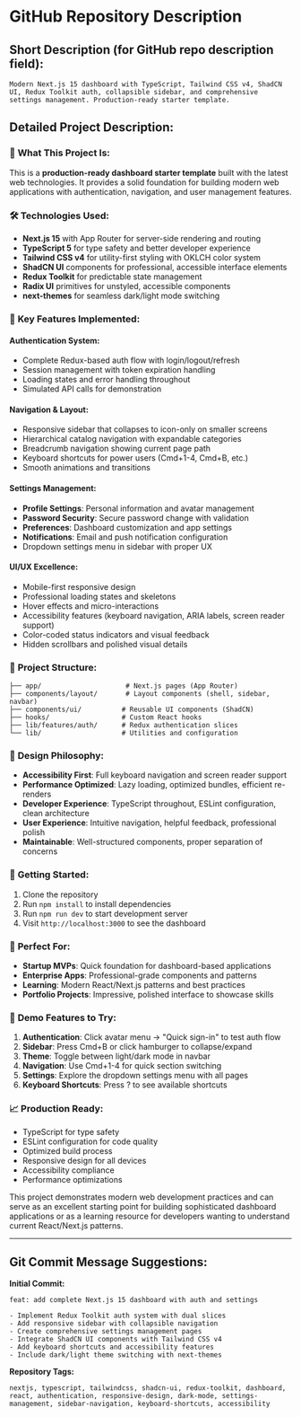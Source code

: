 # GitHub Repository Description

## Short Description (for GitHub repo description field):
```
Modern Next.js 15 dashboard with TypeScript, Tailwind CSS v4, ShadCN UI, Redux Toolkit auth, collapsible sidebar, and comprehensive settings management. Production-ready starter template.
```

## Detailed Project Description:

### 🎯 **What This Project Is:**
This is a **production-ready dashboard starter template** built with the latest web technologies. It provides a solid foundation for building modern web applications with authentication, navigation, and user management features.

### 🛠️ **Technologies Used:**
- **Next.js 15** with App Router for server-side rendering and routing
- **TypeScript 5** for type safety and better developer experience  
- **Tailwind CSS v4** for utility-first styling with OKLCH color system
- **ShadCN UI** components for professional, accessible interface elements
- **Redux Toolkit** for predictable state management
- **Radix UI** primitives for unstyled, accessible components
- **next-themes** for seamless dark/light mode switching

### 🌟 **Key Features Implemented:**

#### **Authentication System:**
- Complete Redux-based auth flow with login/logout/refresh
- Session management with token expiration handling
- Loading states and error handling throughout
- Simulated API calls for demonstration

#### **Navigation & Layout:**
- Responsive sidebar that collapses to icon-only on smaller screens
- Hierarchical catalog navigation with expandable categories
- Breadcrumb navigation showing current page path
- Keyboard shortcuts for power users (Cmd+1-4, Cmd+B, etc.)
- Smooth animations and transitions

#### **Settings Management:**
- **Profile Settings**: Personal information and avatar management
- **Password Security**: Secure password change with validation
- **Preferences**: Dashboard customization and app settings
- **Notifications**: Email and push notification configuration
- Dropdown settings menu in sidebar with proper UX

#### **UI/UX Excellence:**
- Mobile-first responsive design
- Professional loading states and skeletons
- Hover effects and micro-interactions
- Accessibility features (keyboard navigation, ARIA labels, screen reader support)
- Color-coded status indicators and visual feedback
- Hidden scrollbars and polished visual details

### 📁 **Project Structure:**
```
├── app/                     # Next.js pages (App Router)
├── components/layout/       # Layout components (shell, sidebar, navbar)
├── components/ui/          # Reusable UI components (ShadCN)
├── hooks/                  # Custom React hooks
├── lib/features/auth/      # Redux authentication slices
└── lib/                    # Utilities and configuration
```

### 🎨 **Design Philosophy:**
- **Accessibility First**: Full keyboard navigation and screen reader support
- **Performance Optimized**: Lazy loading, optimized bundles, efficient re-renders  
- **Developer Experience**: TypeScript throughout, ESLint configuration, clean architecture
- **User Experience**: Intuitive navigation, helpful feedback, professional polish
- **Maintainable**: Well-structured components, proper separation of concerns

### 🚀 **Getting Started:**
1. Clone the repository
2. Run `npm install` to install dependencies
3. Run `npm run dev` to start development server
4. Visit `http://localhost:3000` to see the dashboard

### 🎯 **Perfect For:**
- **Startup MVPs**: Quick foundation for dashboard-based applications
- **Enterprise Apps**: Professional-grade components and patterns
- **Learning**: Modern React/Next.js patterns and best practices
- **Portfolio Projects**: Impressive, polished interface to showcase skills

### 🔄 **Demo Features to Try:**
1. **Authentication**: Click avatar menu → "Quick sign-in" to test auth flow
2. **Sidebar**: Press Cmd+B or click hamburger to collapse/expand
3. **Theme**: Toggle between light/dark mode in navbar
4. **Navigation**: Use Cmd+1-4 for quick section switching
5. **Settings**: Explore the dropdown settings menu with all pages
6. **Keyboard Shortcuts**: Press ? to see available shortcuts

### 📈 **Production Ready:**
- TypeScript for type safety
- ESLint configuration for code quality
- Optimized build process
- Responsive design for all devices
- Accessibility compliance
- Performance optimizations

This project demonstrates modern web development practices and can serve as an excellent starting point for building sophisticated dashboard applications or as a learning resource for developers wanting to understand current React/Next.js patterns.

---

## Git Commit Message Suggestions:

**Initial Commit:**
```
feat: add complete Next.js 15 dashboard with auth and settings

- Implement Redux Toolkit auth system with dual slices
- Add responsive sidebar with collapsible navigation  
- Create comprehensive settings management pages
- Integrate ShadCN UI components with Tailwind CSS v4
- Add keyboard shortcuts and accessibility features
- Include dark/light theme switching with next-themes
```

**Repository Tags:**
```
nextjs, typescript, tailwindcss, shadcn-ui, redux-toolkit, dashboard, react, authentication, responsive-design, dark-mode, settings-management, sidebar-navigation, keyboard-shortcuts, accessibility
```